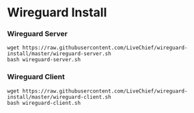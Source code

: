 # Wireguard Install

### Wireguard Server
```
wget https://raw.githubusercontent.com/LiveChief/wireguard-install/master/wireguard-server.sh
bash wireguard-server.sh
```

### Wireguard Client
```
wget https://raw.githubusercontent.com/LiveChief/wireguard-install/master/wireguard-client.sh
bash wireguard-client.sh
```
